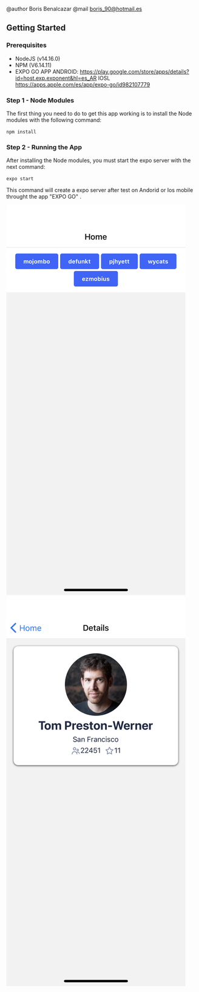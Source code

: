 
@author Boris Benalcazar
@mail boris_90@hotmail.es

## Getting Started

### Prerequisites

* NodeJS (v14.16.0)
* NPM (V6.14.11)
* EXPO GO APP
ANDROID: https://play.google.com/store/apps/details?id=host.exp.exponent&hl=es_AR
IOSL https://apps.apple.com/es/app/expo-go/id982107779


### Step 1 - Node Modules

The first thing you need to do to get this app working is to install the Node modules with the following command:

    npm install

### Step 2 - Running the App

After installing the Node modules, you must start the expo server with the next command:

    expo start 

This command will create a expo server after test on Andorid or Ios mobile throught the app "EXPO GO" . 

![Screenshot](screenshot.png)
![Screenshot](screenshot1.png)
